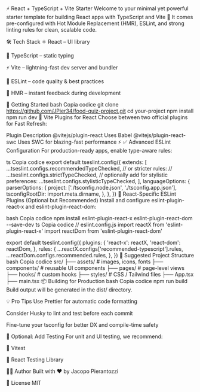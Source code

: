 ⚡️ React + TypeScript + Vite Starter
Welcome to your minimal yet powerful starter template for building React apps with TypeScript and Vite 🚀
It comes pre-configured with Hot Module Replacement (HMR), ESLint, and strong linting rules for clean, scalable code.

🛠️ Tech Stack
⚛️ React – UI library

🧪 TypeScript – static typing

⚡️ Vite – lightning-fast dev server and bundler

🧹 ESLint – code quality & best practices

🔁 HMR – instant feedback during development

🚀 Getting Started
bash
Copia codice
git clone https://github.com/JPier34/food-quiz-project.git
cd your-project
npm install
npm run dev
🔌 Vite Plugins for React
Choose between two official plugins for Fast Refresh:

Plugin Description
@vitejs/plugin-react Uses Babel
@vitejs/plugin-react-swc Uses SWC for blazing-fast performance ⚡
✅ Advanced ESLint Configuration
For production-ready apps, enable type-aware rules:

ts
Copia codice
export default tseslint.config({
extends: [
...tseslint.configs.recommendedTypeChecked,
// or stricter rules:
// ...tseslint.configs.strictTypeChecked,
// optionally add for stylistic preferences:
...tseslint.configs.stylisticTypeChecked,
],
languageOptions: {
parserOptions: {
project: ['./tsconfig.node.json', './tsconfig.app.json'],
tsconfigRootDir: import.meta.dirname,
},
},
})
🎯 React-Specific ESLint Plugins (Optional but Recommended)
Install and configure eslint-plugin-react-x and eslint-plugin-react-dom:

bash
Copia codice
npm install eslint-plugin-react-x eslint-plugin-react-dom --save-dev
ts
Copia codice
// eslint.config.js
import reactX from 'eslint-plugin-react-x'
import reactDom from 'eslint-plugin-react-dom'

export default tseslint.config({
plugins: {
'react-x': reactX,
'react-dom': reactDom,
},
rules: {
...reactX.configs['recommended-typescript'].rules,
...reactDom.configs.recommended.rules,
},
})
📁 Suggested Project Structure
bash
Copia codice
src/
├── assets/ # images, icons, fonts
├── components/ # reusable UI components
├── pages/ # page-level views
├── hooks/ # custom hooks
├── styles/ # CSS / Tailwind files
├── App.tsx
├── main.tsx
📦 Building for Production
bash
Copia codice
npm run build
Build output will be generated in the dist/ directory.

💡 Pro Tips
Use Prettier for automatic code formatting

Consider Husky to lint and test before each commit

Fine-tune your tsconfig for better DX and compile-time safety

🧪 Optional: Add Testing
For unit and UI testing, we recommend:

🧪 Vitest

🧪 React Testing Library

👨‍💻 Author
Built with ❤️ by Jacopo Pierantozzi

📜 License
MIT

